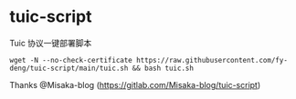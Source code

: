 # tuic-script

Tuic 协议一键部署脚本

```shell
wget -N --no-check-certificate https://raw.githubusercontent.com/fy-deng/tuic-script/main/tuic.sh && bash tuic.sh
```

Thanks @Misaka-blog (https://gitlab.com/Misaka-blog/tuic-script)